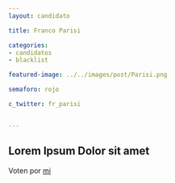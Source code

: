 ```yaml
---
layout: candidato

title: Franco Parisi

categories: 
- candidatos
- blacklist

featured-image: ../../images/post/Parisi.png

semaforo: rojo

c_twitter: fr_parisi


---
```

Lorem Ipsum Dolor sit amet
---

Voten por [mi][left]

[left]: https://candideit.org
